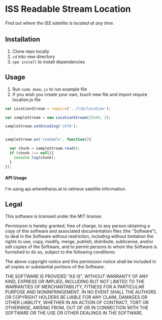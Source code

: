 # ISS Readable Stream Location
###### Find out where the ISS satellite is located at any time.

## Installation
1. Clone repo locally
2. `cd` into new directory
3. `npm install` to install dependencies

## Usage
1. Run `node demo.js` to run example file
2. If you wish you create your own, touch new file and import require location.js file
```javascript
var LocationStream = require('../lib/location');

var sampleStream = new LocationStream(25544, 2);

sampleStream.setEncoding('utf8');


sampleStream.on('readable', function(){

  var chunk = sampleStream.read();
  if (chunk !== null){
    console.log(chunk);
  }
});

```
#### API Usage

I'm using api.wheretheiss.at to retrieve satellite information.

## Legal

This software is licensed under the MIT license.

Permission is hereby granted, free of charge, to any person obtaining a copy of this software and associated documentation files (the "Software"), to deal in the Software without restriction, including without limitation the rights to use, copy, modify, merge, publish, distribute, sublicense, and/or sell copies of the Software, and to permit persons to whom the Software is furnished to do so, subject to the following conditions:

The above copyright notice and this permission notice shall be included in all copies or substantial portions of the Software.

THE SOFTWARE IS PROVIDED "AS IS", WITHOUT WARRANTY OF ANY KIND, EXPRESS OR IMPLIED, INCLUDING BUT NOT LIMITED TO THE WARRANTIES OF MERCHANTABILITY, FITNESS FOR A PARTICULAR PURPOSE AND NONINFRINGEMENT. IN NO EVENT SHALL THE AUTHORS OR COPYRIGHT HOLDERS BE LIABLE FOR ANY CLAIM, DAMAGES OR OTHER LIABILITY, WHETHER IN AN ACTION OF CONTRACT, TORT OR OTHERWISE, ARISING FROM, OUT OF OR IN CONNECTION WITH THE SOFTWARE OR THE USE OR OTHER DEALINGS IN THE SOFTWARE.
